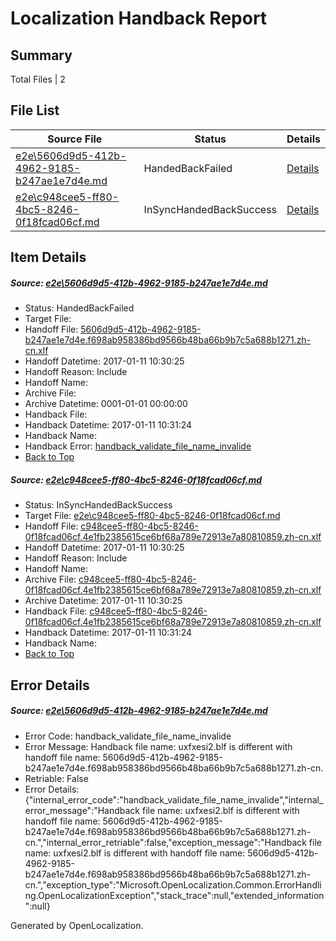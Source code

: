 # <a name='report-top'></a> Localization Handback Report

## Summary
 Total Files | 2

## File List
 Source File | Status | Details 
 ----------- | ------ | ------- 
 [e2e\5606d9d5-412b-4962-9185-b247ae1e7d4e.md](https://github.com/OpenLocalizationTestOrg/ol-test0/blob/eae3ae144e56cad5e2800e26f78215f0eeeeea09/e2e/5606d9d5-412b-4962-9185-b247ae1e7d4e.md) | HandedBackFailed | [Details](#23cfa0287d302140c24ed19fdc2cf55bd66193a94)
 [e2e\c948cee5-ff80-4bc5-8246-0f18fcad06cf.md](https://github.com/OpenLocalizationTestOrg/ol-test0/blob/7d1d7d0e3b66b101b20dd9e5dd1ba4d379eb502a/e2e/c948cee5-ff80-4bc5-8246-0f18fcad06cf.md) | InSyncHandedBackSuccess | [Details](#6ea7a8e0e7e6b2f1bc423cd6bef341c433a8bd1e6)

## Item Details
##### <a name='23cfa0287d302140c24ed19fdc2cf55bd66193a94'></a> Source: [e2e\5606d9d5-412b-4962-9185-b247ae1e7d4e.md](https://github.com/OpenLocalizationTestOrg/ol-test0/blob/eae3ae144e56cad5e2800e26f78215f0eeeeea09/e2e/5606d9d5-412b-4962-9185-b247ae1e7d4e.md)
* Status: HandedBackFailed
* Target File: 
* Handoff File: [5606d9d5-412b-4962-9185-b247ae1e7d4e.f698ab958386bd9566b48ba66b9b7c5a688b1271.zh-cn.xlf](https://github.com/OpenLocalizationTestOrg/ol-test0-handoff/blob/735c85c48a973fc263a78778919663434388228b/ol-handoff/OpenLocalizationTestOrg/ol-test0-zhcn/shujia/ht/5606d9d5-412b-4962-9185-b247ae1e7d4e.f698ab958386bd9566b48ba66b9b7c5a688b1271.zh-cn.xlf)
* Handoff Datetime: 2017-01-11 10:30:25
* Handoff Reason: Include
* Handoff Name: 
* Archive File: 
* Archive Datetime: 0001-01-01 00:00:00
* Handback File: 
* Handback Datetime: 2017-01-11 10:31:24
* Handback Name: 
* Handback Error: [handback_validate_file_name_invalide](#23cfa0287d302140c24ed19fdc2cf55bd66193a94handback_validate_file_name_invalide)
* [Back to Top](#report-top)

##### <a name='6ea7a8e0e7e6b2f1bc423cd6bef341c433a8bd1e6'></a> Source: [e2e\c948cee5-ff80-4bc5-8246-0f18fcad06cf.md](https://github.com/OpenLocalizationTestOrg/ol-test0/blob/7d1d7d0e3b66b101b20dd9e5dd1ba4d379eb502a/e2e/c948cee5-ff80-4bc5-8246-0f18fcad06cf.md)
* Status: InSyncHandedBackSuccess
* Target File: [e2e\c948cee5-ff80-4bc5-8246-0f18fcad06cf.md](https://github.com/OpenLocalizationTestOrg/ol-test0-zhcn/blob/73bdc8b8870f566d6f2b3f4414e565ac6851b7c0/e2e/c948cee5-ff80-4bc5-8246-0f18fcad06cf.md)
* Handoff File: [c948cee5-ff80-4bc5-8246-0f18fcad06cf.4e1fb2385615ce6bf68a789e72913e7a80810859.zh-cn.xlf](https://github.com/OpenLocalizationTestOrg/ol-test0-handoff/blob/735c85c48a973fc263a78778919663434388228b/ol-handoff/OpenLocalizationTestOrg/ol-test0-zhcn/shujia/ht/c948cee5-ff80-4bc5-8246-0f18fcad06cf.4e1fb2385615ce6bf68a789e72913e7a80810859.zh-cn.xlf)
* Handoff Datetime: 2017-01-11 10:30:25
* Handoff Reason: Include
* Handoff Name: 
* Archive File: [c948cee5-ff80-4bc5-8246-0f18fcad06cf.4e1fb2385615ce6bf68a789e72913e7a80810859.zh-cn.xlf](https://github.com/OpenLocalizationTestOrg/ol-test0-handoff/blob/129c456ef8e541dde8bd8d2eeefb9dd4e0ffe0b3/ol-archive/OpenLocalizationTestOrg/ol-test0-zhcn/shujia/ht/c948cee5-ff80-4bc5-8246-0f18fcad06cf.4e1fb2385615ce6bf68a789e72913e7a80810859.zh-cn.xlf)
* Archive Datetime: 2017-01-11 10:30:25
* Handback File: [c948cee5-ff80-4bc5-8246-0f18fcad06cf.4e1fb2385615ce6bf68a789e72913e7a80810859.zh-cn.xlf](https://github.com/OpenLocalizationTestOrg/ol-test0-handback/blob/60a37f7e2ef258aed7693880f038ca4445fb931c/ol-handback/OpenLocalizationTestOrg/ol-test0-zhcn/shujia/ht/c948cee5-ff80-4bc5-8246-0f18fcad06cf.4e1fb2385615ce6bf68a789e72913e7a80810859.zh-cn.xlf)
* Handback Datetime: 2017-01-11 10:31:24
* Handback Name: 
* [Back to Top](#report-top)


## Error Details
##### <a name='23cfa0287d302140c24ed19fdc2cf55bd66193a94handback_validate_file_name_invalide'></a> Source: [e2e\5606d9d5-412b-4962-9185-b247ae1e7d4e.md](#23cfa0287d302140c24ed19fdc2cf55bd66193a94)
* Error Code: handback_validate_file_name_invalide
* Error Message: Handback file name: uxfxesi2.blf is different with handoff file name: 5606d9d5-412b-4962-9185-b247ae1e7d4e.f698ab958386bd9566b48ba66b9b7c5a688b1271.zh-cn.
* Retriable: False
* Error Details: {"internal_error_code":"handback_validate_file_name_invalide","internal_error_message":"Handback file name: uxfxesi2.blf is different with handoff file name: 5606d9d5-412b-4962-9185-b247ae1e7d4e.f698ab958386bd9566b48ba66b9b7c5a688b1271.zh-cn.","internal_error_retriable":false,"exception_message":"Handback file name: uxfxesi2.blf is different with handoff file name: 5606d9d5-412b-4962-9185-b247ae1e7d4e.f698ab958386bd9566b48ba66b9b7c5a688b1271.zh-cn.","exception_type":"Microsoft.OpenLocalization.Common.ErrorHandling.OpenLocalizationException","stack_trace":null,"extended_information":null}


Generated by OpenLocalization.
